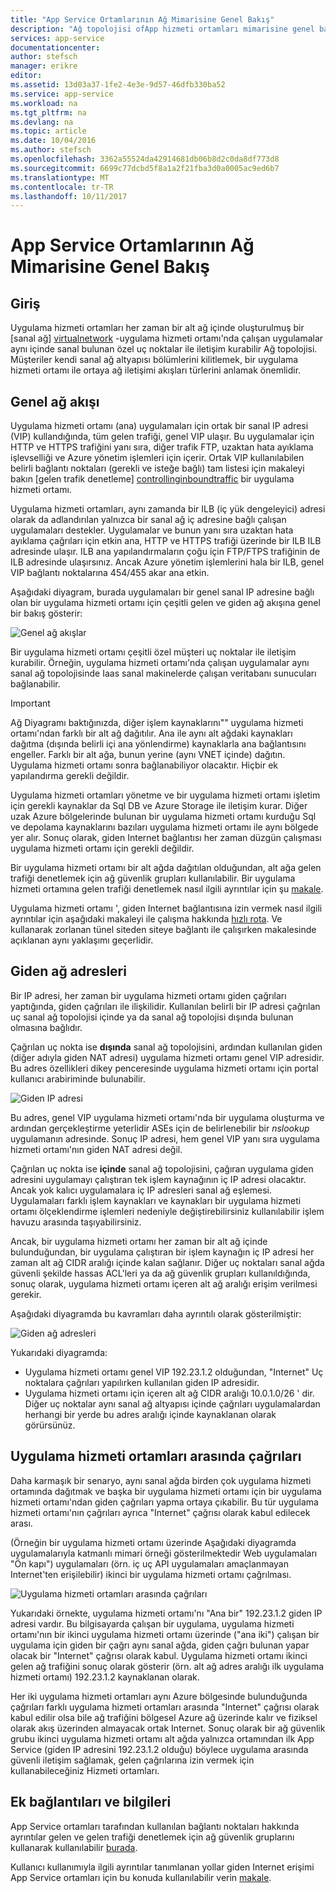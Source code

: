 ```yaml
---
title: "App Service Ortamlarının Ağ Mimarisine Genel Bakış"
description: "Ağ topolojisi ofApp hizmeti ortamları mimarisine genel bakış."
services: app-service
documentationcenter: 
author: stefsch
manager: erikre
editor: 
ms.assetid: 13d03a37-1fe2-4e3e-9d57-46dfb330ba52
ms.service: app-service
ms.workload: na
ms.tgt_pltfrm: na
ms.devlang: na
ms.topic: article
ms.date: 10/04/2016
ms.author: stefsch
ms.openlocfilehash: 3362a55524da42914681db06b8d2c0da8df773d8
ms.sourcegitcommit: 6699c77dcbd5f8a1a2f21fba3d0a0005ac9ed6b7
ms.translationtype: MT
ms.contentlocale: tr-TR
ms.lasthandoff: 10/11/2017
---
```

# <a name="network-architecture-overview-of-app-service-environments"></a>App Service Ortamlarının Ağ Mimarisine Genel Bakış
## <a name="introduction"></a>Giriş
Uygulama hizmeti ortamları her zaman bir alt ağ içinde oluşturulmuş bir [sanal ağ] [ virtualnetwork] -uygulama hizmeti ortamı'nda çalışan uygulamalar aynı içinde sanal bulunan özel uç noktalar ile iletişim kurabilir Ağ topolojisi.  Müşteriler kendi sanal ağ altyapısı bölümlerini kilitlemek, bir uygulama hizmeti ortamı ile ortaya ağ iletişimi akışları türlerini anlamak önemlidir.

## <a name="general-network-flow"></a>Genel ağ akışı
Uygulama hizmeti ortamı (ana) uygulamaları için ortak bir sanal IP adresi (VIP) kullandığında, tüm gelen trafiği, genel VIP ulaşır.  Bu uygulamalar için HTTP ve HTTPS trafiğini yanı sıra, diğer trafik FTP, uzaktan hata ayıklama işlevselliği ve Azure yönetim işlemleri için içerir.  Ortak VIP kullanılabilen belirli bağlantı noktaları (gerekli ve isteğe bağlı) tam listesi için makaleyi bakın [gelen trafik denetleme] [ controllinginboundtraffic] bir uygulama hizmeti ortamı. 

Uygulama hizmeti ortamları, aynı zamanda bir ILB (iç yük dengeleyici) adresi olarak da adlandırılan yalnızca bir sanal ağ iç adresine bağlı çalışan uygulamaları destekler.  Uygulamalar ve bunun yanı sıra uzaktan hata ayıklama çağrıları için etkin ana, HTTP ve HTTPS trafiği üzerinde bir ILB ILB adresinde ulaşır.  ILB ana yapılandırmaların çoğu için FTP/FTPS trafiğinin de ILB adresinde ulaşırsınız.  Ancak Azure yönetim işlemlerini hala bir ILB, genel VIP bağlantı noktalarına 454/455 akar ana etkin.

Aşağıdaki diyagram, burada uygulamaları bir genel sanal IP adresine bağlı olan bir uygulama hizmeti ortamı için çeşitli gelen ve giden ağ akışına genel bir bakış gösterir:

![Genel ağ akışlar][GeneralNetworkFlows]

Bir uygulama hizmeti ortamı çeşitli özel müşteri uç noktalar ile iletişim kurabilir.  Örneğin, uygulama hizmeti ortamı'nda çalışan uygulamalar aynı sanal ağ topolojisinde Iaas sanal makinelerde çalışan veritabanı sunucuları bağlanabilir.

> [!IMPORTANT]
> Ağ Diyagramı baktığınızda, diğer işlem kaynaklarını"" uygulama hizmeti ortamı'ndan farklı bir alt ağ dağıtılır. Ana ile aynı alt ağdaki kaynakları dağıtma (dışında belirli içi ana yönlendirme) kaynaklarla ana bağlantısını engeller. Farklı bir alt ağa, bunun yerine (aynı VNET içinde) dağıtın. Uygulama hizmeti ortamı sonra bağlanabiliyor olacaktır. Hiçbir ek yapılandırma gerekli değildir.
> 
> 

Uygulama hizmeti ortamları yönetme ve bir uygulama hizmeti ortamı işletim için gerekli kaynaklar da Sql DB ve Azure Storage ile iletişim kurar.  Diğer uzak Azure bölgelerinde bulunan bir uygulama hizmeti ortamı kurduğu Sql ve depolama kaynaklarını bazıları uygulama hizmeti ortamı ile aynı bölgede yer alır.  Sonuç olarak, giden Internet bağlantısı her zaman düzgün çalışması uygulama hizmeti ortamı için gerekli değildir. 

Bir uygulama hizmeti ortamı bir alt ağda dağıtılan olduğundan, alt ağa gelen trafiği denetlemek için ağ güvenlik grupları kullanılabilir.  Bir uygulama hizmeti ortamına gelen trafiği denetlemek nasıl ilgili ayrıntılar için şu [makale][controllinginboundtraffic].

Uygulama hizmeti ortamı ', giden Internet bağlantısına izin vermek nasıl ilgili ayrıntılar için aşağıdaki makaleyi ile çalışma hakkında [hızlı rota][ExpressRoute].  Ve kullanarak zorlanan tünel siteden siteye bağlantı ile çalışırken makalesinde açıklanan aynı yaklaşımı geçerlidir.

## <a name="outbound-network-addresses"></a>Giden ağ adresleri
Bir IP adresi, her zaman bir uygulama hizmeti ortamı giden çağrıları yaptığında, giden çağrıları ile ilişkilidir.  Kullanılan belirli bir IP adresi çağrılan uç sanal ağ topolojisi içinde ya da sanal ağ topolojisi dışında bulunan olmasına bağlıdır.

Çağrılan uç nokta ise **dışında** sanal ağ topolojisini, ardından kullanılan giden (diğer adıyla giden NAT adresi) uygulama hizmeti ortamı genel VIP adresidir.  Bu adres özellikleri dikey penceresinde uygulama hizmeti ortamı için portal kullanıcı arabiriminde bulunabilir.

![Giden IP adresi][OutboundIPAddress]

Bu adres, genel VIP uygulama hizmeti ortamı'nda bir uygulama oluşturma ve ardından gerçekleştirme yeterlidir ASEs için de belirlenebilir bir *nslookup* uygulamanın adresinde. Sonuç IP adresi, hem genel VIP yanı sıra uygulama hizmeti ortamı'nın giden NAT adresi değil.

Çağrılan uç nokta ise **içinde** sanal ağ topolojisini, çağıran uygulama giden adresini uygulamayı çalıştıran tek işlem kaynağının iç IP adresi olacaktır.  Ancak yok kalıcı uygulamalara iç IP adresleri sanal ağ eşlemesi.  Uygulamaları farklı işlem kaynakları ve kaynakları bir uygulama hizmeti ortamı ölçeklendirme işlemleri nedeniyle değiştirebilirsiniz kullanılabilir işlem havuzu arasında taşıyabilirsiniz.

Ancak, bir uygulama hizmeti ortamı her zaman bir alt ağ içinde bulunduğundan, bir uygulama çalıştıran bir işlem kaynağın iç IP adresi her zaman alt ağ CIDR aralığı içinde kalan sağlanır.  Diğer uç noktaları sanal ağda güvenli şekilde hassas ACL'leri ya da ağ güvenlik grupları kullanıldığında, sonuç olarak, uygulama hizmeti ortamı içeren alt ağ aralığı erişim verilmesi gerekir.

Aşağıdaki diyagramda bu kavramları daha ayrıntılı olarak gösterilmiştir:

![Giden ağ adresleri][OutboundNetworkAddresses]

Yukarıdaki diyagramda:

* Uygulama hizmeti ortamı genel VIP 192.23.1.2 olduğundan, "Internet" Uç noktalara çağrıları yapılırken kullanılan giden IP adresidir.
* Uygulama hizmeti ortamı için içeren alt ağ CIDR aralığı 10.0.1.0/26 ' dir.  Diğer uç noktalar aynı sanal ağ altyapısı içinde çağrıları uygulamalardan herhangi bir yerde bu adres aralığı içinde kaynaklanan olarak görürsünüz.

## <a name="calls-between-app-service-environments"></a>Uygulama hizmeti ortamları arasında çağrıları
Daha karmaşık bir senaryo, aynı sanal ağda birden çok uygulama hizmeti ortamında dağıtmak ve başka bir uygulama hizmeti ortamı için bir uygulama hizmeti ortamı'ndan giden çağrıları yapma ortaya çıkabilir.  Bu tür uygulama hizmeti ortamı'nın çağrıları ayrıca "Internet" çağrısı olarak kabul edilecek arası.

(Örneğin bir uygulama hizmeti ortamı üzerinde Aşağıdaki diyagramda uygulamalarıyla katmanlı mimari örneği gösterilmektedir Web uygulamaları "Ön kapı") uygulamaları (örn. iç uç API uygulamaları amaçlanmayan Internet'ten erişilebilir) ikinci bir uygulama hizmeti ortamı çağrılması. 

![Uygulama hizmeti ortamları arasında çağrıları][CallsBetweenAppServiceEnvironments] 

Yukarıdaki örnekte, uygulama hizmeti ortamı'nı "Ana bir" 192.23.1.2 giden IP adresi vardır.  Bu bilgisayarda çalışan bir uygulama, uygulama hizmeti ortamı'nın bir ikinci uygulama hizmeti ortamı üzerinde ("ana iki") çalışan bir uygulama için giden bir çağrı aynı sanal ağda, giden çağrı bulunan yapar olacak bir "Internet" çağrısı olarak kabul.  Uygulama hizmeti ortamı ikinci gelen ağ trafiğini sonuç olarak gösterir (örn. alt ağ adres aralığı ilk uygulama hizmeti ortamı) 192.23.1.2 kaynaklanan olarak.

Her iki uygulama hizmeti ortamları aynı Azure bölgesinde bulunduğunda çağrıları farklı uygulama hizmeti ortamları arasında "Internet" çağrısı olarak kabul edilir olsa bile ağ trafiğini bölgesel Azure ağ üzerinde kalır ve fiziksel olarak akış üzerinden almayacak ortak Internet.  Sonuç olarak bir ağ güvenlik grubu ikinci uygulama hizmeti ortamı alt ağda yalnızca ortamından ilk App Service (giden IP adresini 192.23.1.2 olduğu) böylece uygulama arasında güvenli iletişim sağlamak, gelen çağrılarına izin vermek için kullanabileceğiniz Hizmeti ortamları.

## <a name="additional-links-and-information"></a>Ek bağlantıları ve bilgileri
App Service ortamları tarafından kullanılan bağlantı noktaları hakkında ayrıntılar gelen ve gelen trafiği denetlemek için ağ güvenlik gruplarını kullanarak kullanılabilir [burada][controllinginboundtraffic].

Kullanıcı kullanımıyla ilgili ayrıntılar tanımlanan yollar giden Internet erişimi App Service ortamları için bu konuda kullanılabilir verin [makale][ExpressRoute]. 

<!-- LINKS -->
[virtualnetwork]: http://azure.microsoft.com/services/virtual-network/
[controllinginboundtraffic]:  app-service-app-service-environment-control-inbound-traffic.md
[ExpressRoute]:  app-service-app-service-environment-network-configuration-expressroute.md

<!-- IMAGES -->
[GeneralNetworkFlows]: ./media/app-service-app-service-environment-network-architecture-overview/NetworkOverview-1.png
[OutboundIPAddress]: ./media/app-service-app-service-environment-network-architecture-overview/OutboundIPAddress-1.png
[OutboundNetworkAddresses]: ./media/app-service-app-service-environment-network-architecture-overview/OutboundNetworkAddresses-1.png
[CallsBetweenAppServiceEnvironments]: ./media/app-service-app-service-environment-network-architecture-overview/CallsBetweenEnvironments-1.png

